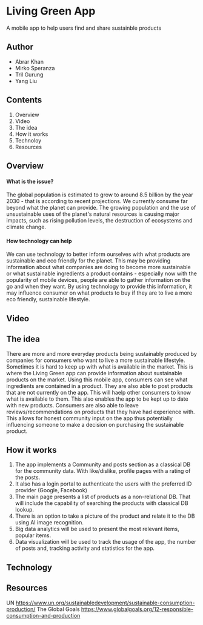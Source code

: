 # Living Green App
A mobile app to help users find and share sustainble products

## Author
- Abrar Khan
- Mirko Speranza
- Tril Gurung
- Yang Liu

## Contents
1. Overview
2. Video
3. The idea
4. How it works
5. Technoloy
6. Resources

## Overview
#### What is the issue?
The global population is estimated to grow to around 8.5 billion by the year 2030 - that is according to recent projections. We currently consume far beyond what the planet can provide. The growing population and the use of unsustainable uses of the planet's natural resources is causing major impacts, such as rising pollution levels, the destruction of ecosystems and climate change.

#### How technology can help
We can use technology to better inform ourselves with what products are sustainable and eco friendly for the planet. This may be providing information about what companies are doing to become more sustainable or what sustainable ingredients a product contains - especially now with the popularity of mobile devices, people are able to gather information on the go and when they want. By using technology to provide this information, it may influence consumer on what products to buy if they are to live a more eco friendly, sustainable lifestyle.
## Video


## The idea
There are more and more everyday products being sustainably produced by companies for consumers who want to live a more sustainable lifestyle. Sometimes it is hard to keep up with what is available in the market. This is where the Living Green app can provide information about sustainable products on the market.
Using this mobile app, consumers can see what ingredients are contained in a product. They are also able to post products that are not currently on the app. This will haelp other consumers to know what is available to them. This also enables the app to be kept up to date with new products.
Consumers are also able to leave reviews/recommendations on products that they have had experience with. This allows for honest community input on the app thus potentially influencing someone to make a decision on purchasing the sustainable product. 

## How it works
1. The app implements a Community and posts section as a classical DB for the community data. With like/dislike, profile pages with a rating of the posts. 
2. It also has a login portal to authenticate the users with the preferred ID provider (Google, Facebook)
3. The main page presents a list of products as a non-relational DB. That will include the capability of searching the products with classical DB lookup. 
4. There is an option to take a picture of the product and relate it to the DB using AI image recognition.
5. Big data analytics will be used to present the most relevant items, popular items. 
6. Data visualization will be used to track the usage of the app, the number of posts and, tracking activity and statistics for the app.  
## Technology
## Resources
UN
https://www.un.org/sustainabledevelopment/sustainable-consumption-production/
The Global Goals
https://www.globalgoals.org/12-responsible-consumption-and-production

